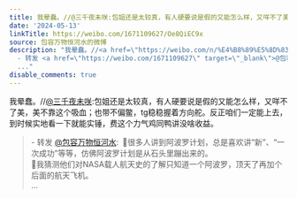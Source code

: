 ```yaml
---
title: 我晕蠢。//@三千夜未咲:包姐还是太较真，有人硬要说是假的又能怎么样，又咩不了美，美不靠这个吸血；也带不偏鳖，tg稳稳握着方向舵。反正咱们一定能上去，到时候...
date: '2024-05-13'
linkTitle: https://weibo.com/1671109627/Oe8QiEC9x
source: 包容万物恒河水的微博
description: "我晕蠢。//<a href=\"https://weibo.com/n/%E4%B8%89%E5%8D%83%E5%A4%9C%E6%9C%AA%E5%92%B2\">@三千夜未咲</a>:包姐还是太较真，有人硬要说是假的又能怎么样，又咩不了美，美不靠这个吸血；也带不偏鳖，tg稳稳握着方向舵。反正咱们一定能上去，到时候实地看一下就能实锤，费这个力气鸡同鸭讲没啥收益。<br><blockquote>
  - 转发 <a href=\"https://weibo.com/1671109627\" target=\"_blank\">@包容万物恒河水</a>: \U0001F53B很多人讲到阿波罗计划，总是喜欢讲“新”、“一次成功”等等，仿佛阿波罗计划是从石头里蹦出来的。<br>\U0001F53B我猜测他们对NASA载人航天史的了解只知道一个阿波罗，顶天了再加个后面的航天飞机。<br>
  ..."
disable_comments: true
---
```

我晕蠢。//<a href="https://weibo.com/n/%E4%B8%89%E5%8D%83%E5%A4%9C%E6%9C%AA%E5%92%B2">@三千夜未咲</a>:包姐还是太较真，有人硬要说是假的又能怎么样，又咩不了美，美不靠这个吸血；也带不偏鳖，tg稳稳握着方向舵。反正咱们一定能上去，到时候实地看一下就能实锤，费这个力气鸡同鸭讲没啥收益。<br><blockquote> - 转发 <a href="https://weibo.com/1671109627" target="_blank">@包容万物恒河水</a>: 🔻很多人讲到阿波罗计划，总是喜欢讲“新”、“一次成功”等等，仿佛阿波罗计划是从石头里蹦出来的。<br>🔻我猜测他们对NASA载人航天史的了解只知道一个阿波罗，顶天了再加个后面的航天飞机。<br> ...